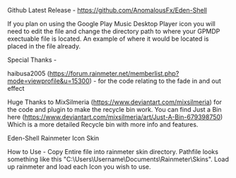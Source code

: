 Github Latest Release - https://github.com/AnomalousFx/Eden-Shell

If you plan on using the Google Play Music Desktop Player icon you will need to edit the file and change the directory path to where your GPMDP exectuable file is located. An example of where it would be located is placed in the file already. 

Special Thanks  - 

haibusa2005 (https://forum.rainmeter.net/memberlist.php?mode=viewprofile&u=15300) - for the code relating to the fade in and out effect

Huge Thanks to MixSilmeria (https://www.deviantart.com/mixsilmeria) for the code and plugin to make the recycle bin work. You can find Just a Bin here (https://www.deviantart.com/mixsilmeria/art/Just-A-Bin-679398750) Which is a more detailed Recycle bin with more info and features.


Eden-Shell
Rainmeter Icon Skin

How to Use - 
Copy Entire file into rainmeter skin directory. Pathfile looks something like this "C:\Users\Username\Documents\Rainmeter\Skins".
Load up rainmeter and load each Icon you wish to use.